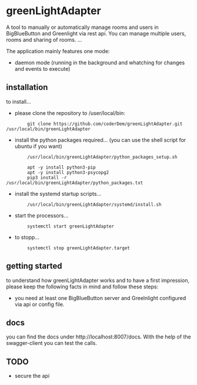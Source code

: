 # greenLightAdapter

A tool to manually or automatically manage rooms and users in BigBlueButton and Greenlight via rest api.
You can manage multiple users, rooms and sharing of rooms.
...

The application mainly features one mode:

* daemon mode (running in the background and whatching for changes and events to execute)

## installation

to install...
*  please clone the repository to /user/local/bin:

```
        git clone https://github.com/coderDem/greenLightAdapter.git /usr/local/bin/greenLightAdapter
```

* install the python packages required... (you can use the shell script for ubuntu if you want)

```
        /usr/local/bin/greenLightAdapter/python_packages_setup.sh
```

```
        apt -y install python3-pip
        apt -y install python3-psycopg2
        pip3 install -r /usr/local/bin/greenLightAdapter/python_packages.txt
```

* install the systemd startup scripts...

```
        /usr/local/bin/greenLightAdapter/systemd/install.sh
```

* start the processors...

```
        systemctl start greenLightAdapter
```

* to stopp...

```
        systemctl stop greenLightAdapter.target
```

## getting started
to understand how greenLightAdapter works and to have a first impression, please keep the following facts in mind and follow these steps:

* you need at least one BigBlueButton server and Greelnlight configured via api or config file.

## docs
you can find the docs under http://localhost:8007/docs. With the help of the swagger-client you can test the calls.

## TODO

* secure the api

